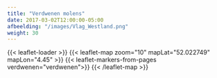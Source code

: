 ```yaml
---
title: "Verdwenen molens"
date: 2017-03-02T12:00:00-05:00
afbeelding: "/images/Vlag_Westland.png"
weight: 30
---
```

{{< leaflet-loader >}}
{{< leaflet-map zoom="10" mapLat="52.022749" mapLon="4.45" >}}
    {{< leaflet-markers-from-pages verdwenen="verdwenen">}}
{{< /leaflet-map >}}
